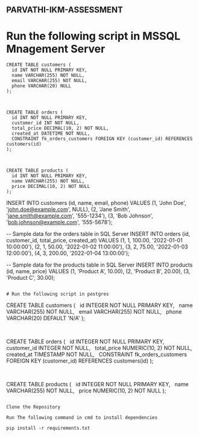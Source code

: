 ## PARVATHI-IKM-ASSESSMENT

# Run the following script in MSSQL Mnagement Server

```
CREATE TABLE customers (
  id INT NOT NULL PRIMARY KEY,
  name VARCHAR(255) NOT NULL,
  email VARCHAR(255) NOT NULL,
  phone VARCHAR(20) NULL
);

 

CREATE TABLE orders (
  id INT NOT NULL PRIMARY KEY,
  customer_id INT NOT NULL,
  total_price DECIMAL(10, 2) NOT NULL,
  created_at DATETIME NOT NULL,
  CONSTRAINT fk_orders_customers FOREIGN KEY (customer_id) REFERENCES customers(id)
);

 

CREATE TABLE products (
  id INT NOT NULL PRIMARY KEY,
  name VARCHAR(255) NOT NULL,
  price DECIMAL(10, 2) NOT NULL
);

```
INSERT INTO customers (id, name, email, phone)
VALUES (1, 'John Doe', 'john.doe@example.com', NULL),
       (2, 'Jane Smith', 'jane.smith@example.com', '555-1234'),
       (3, 'Bob Johnson', 'bob.johnson@example.com', '555-5678');

-- Sample data for the orders table in SQL Server
INSERT INTO orders (id, customer_id, total_price, created_at)
VALUES (1, 1, 100.00, '2022-01-01 10:00:00'),
       (2, 1, 50.00, '2022-01-02 11:00:00'),
       (3, 2, 75.00, '2022-01-03 12:00:00'),
       (4, 3, 200.00, '2022-01-04 13:00:00');

-- Sample data for the products table in SQL Server
INSERT INTO products (id, name, price)
VALUES (1, 'Product A', 10.00),
       (2, 'Product B', 20.00),
       (3, 'Product C', 30.00);
```

# Run the following script in postgres 

```
CREATE TABLE customers (
  id INTEGER NOT NULL PRIMARY KEY,
  name VARCHAR(255) NOT NULL,
  email VARCHAR(255) NOT NULL,
  phone VARCHAR(20) DEFAULT 'N/A'
);

 

CREATE TABLE orders (
  id INTEGER NOT NULL PRIMARY KEY,
  customer_id INTEGER NOT NULL,
  total_price NUMERIC(10, 2) NOT NULL,
  created_at TIMESTAMP NOT NULL,
  CONSTRAINT fk_orders_customers FOREIGN KEY (customer_id) REFERENCES customers(id)
);

 

CREATE TABLE products (
  id INTEGER NOT NULL PRIMARY KEY,
  name VARCHAR(255) NOT NULL,
  price NUMERIC(10, 2) NOT NULL
);

```

Clone the Repository

Run The following command in cmd to install dependencies

pip install -r requirements.txt


